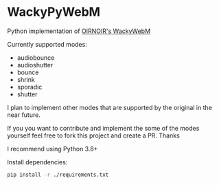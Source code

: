 # WackyPyWebM
Python implementation of [OIRNOIR's WackyWebM](https://github.com/OIRNOIR/WackyWebM)

Currently supported modes:
- audiobounce
- audioshutter
- bounce
- shrink
- sporadic
- shutter

I plan to implement other modes that are supported by the original in the near future. 

If you you want to contribute and implement the some of the modes yourself feel free to fork this project and create a PR. Thanks


I recommend using Python 3.8+

Install dependencies:
```bash
pip install -r ./requirements.txt
```
